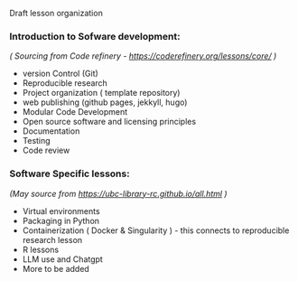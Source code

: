 Draft lesson organization

### Introduction to Sofware development: 
_( Sourcing from Code refinery - https://coderefinery.org/lessons/core/ )_
- version Control (Git)
- Reproducible research
- Project organization ( template repository)
- web publishing (github pages, jekkyll, hugo)
- Modular Code Development
- Open source software and licensing principles
- Documentation
- Testing
- Code review


### Software Specific lessons:
_(May source from https://ubc-library-rc.github.io/all.html )_
- Virtual environments
- Packaging in Python
- Containerization ( Docker & Singularity ) - this connects to reproducible research lesson
- R lessons
- LLM use and Chatgpt
- More to be added
